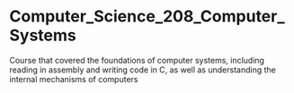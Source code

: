 # Computer_Science_208_Computer_Systems
Course that covered the foundations of computer systems, including reading in assembly and writing code in C, as well as understanding the internal mechanisms of computers
